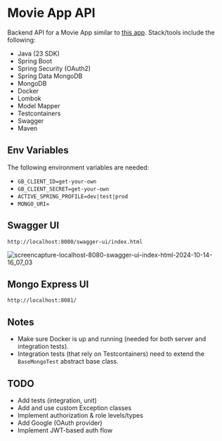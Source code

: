 # Movie App API

Backend API for a Movie App similar to [this app](https://react-movies-list.netlify.app/).
Stack/tools include the following:

- Java (23 SDK)
- Spring Boot
- Spring Security (OAuth2)
- Spring Data MongoDB
- MongoDB
- Docker
- Lombok
- Model Mapper
- Testcontainers
- Swagger
- Maven

## Env Variables

The following environment variables are needed:

- `GB_CLIENT_ID=get-your-own`
- `GB_CLIENT_SECRET=get-your-own`
- `ACTIVE_SPRING_PROFILE=dev|test|prod`
- `MONGO_URI=`

## Swagger UI

`http://localhost:8080/swagger-ui/index.html`

![screencapture-localhost-8080-swagger-ui-index-html-2024-10-14-16_07_03](https://github.com/user-attachments/assets/4e946b6d-9c89-4844-b22e-a2d7f6dbad50)


## Mongo Express UI

`http://localhost:8081/`

## Notes

- Make sure Docker is up and running (needed for both server and integration tests).
- Integration tests (that rely on Testcontainers) need to extend the `BaseMongoTest` abstract base class.

## TODO

- Add tests (integration, unit)
- Add and use custom Exception classes
- Implement authorization & role levels/types
- Add Google (OAuth provider)
- Implement JWT-based auth flow

